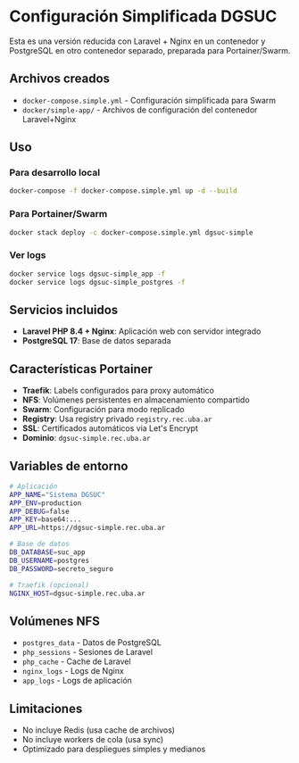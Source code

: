 # Configuración Simplificada DGSUC

Esta es una versión reducida con Laravel + Nginx en un contenedor y PostgreSQL en otro contenedor separado, preparada para Portainer/Swarm.

## Archivos creados

- `docker-compose.simple.yml` - Configuración simplificada para Swarm
- `docker/simple-app/` - Archivos de configuración del contenedor Laravel+Nginx

## Uso

### Para desarrollo local
```bash
docker-compose -f docker-compose.simple.yml up -d --build
```

### Para Portainer/Swarm
```bash
docker stack deploy -c docker-compose.simple.yml dgsuc-simple
```

### Ver logs
```bash
docker service logs dgsuc-simple_app -f
docker service logs dgsuc-simple_postgres -f
```

## Servicios incluidos

- **Laravel PHP 8.4 + Nginx**: Aplicación web con servidor integrado
- **PostgreSQL 17**: Base de datos separada

## Características Portainer

- **Traefik**: Labels configurados para proxy automático
- **NFS**: Volúmenes persistentes en almacenamiento compartido
- **Swarm**: Configuración para modo replicado
- **Registry**: Usa registry privado `registry.rec.uba.ar`
- **SSL**: Certificados automáticos via Let's Encrypt
- **Dominio**: `dgsuc-simple.rec.uba.ar`

## Variables de entorno

```bash
# Aplicación
APP_NAME="Sistema DGSUC"
APP_ENV=production
APP_DEBUG=false
APP_KEY=base64:...
APP_URL=https://dgsuc-simple.rec.uba.ar

# Base de datos
DB_DATABASE=suc_app
DB_USERNAME=postgres
DB_PASSWORD=secreto_seguro

# Traefik (opcional)
NGINX_HOST=dgsuc-simple.rec.uba.ar
```

## Volúmenes NFS

- `postgres_data` - Datos de PostgreSQL
- `php_sessions` - Sesiones de Laravel
- `php_cache` - Cache de Laravel
- `nginx_logs` - Logs de Nginx
- `app_logs` - Logs de aplicación

## Limitaciones

- No incluye Redis (usa cache de archivos)
- No incluye workers de cola (usa sync)
- Optimizado para despliegues simples y medianos